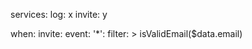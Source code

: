 services:
  log: x
  invite: y

when:
  invite:
    event:
      '*':
        filter: >
          isValidEmail($data.email)